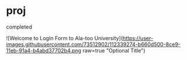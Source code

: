 # proj
completed

![Welcome to LogIn Form to Ala-too University](https://user-images.githubusercontent.com/73512902/112339274-b660d500-8ce9-11eb-91a4-b4abd37702b4.png raw=true "Optional Title")
